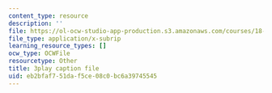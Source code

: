 ```yaml
---
content_type: resource
description: ''
file: https://ol-ocw-studio-app-production.s3.amazonaws.com/courses/18-01sc-single-variable-calculus-fall-2010/eb2bfaf751daf5ce08c0bc6a39745545_Bk5y6Elcy_Q.srt
file_type: application/x-subrip
learning_resource_types: []
ocw_type: OCWFile
resourcetype: Other
title: 3play caption file
uid: eb2bfaf7-51da-f5ce-08c0-bc6a39745545
---
```

